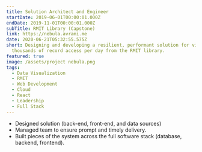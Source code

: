 ```yaml
---
title: Solution Architect and Engineer
startDate: 2019-06-01T00:00:01.000Z
endDate: 2019-11-01T00:00:01.000Z
subTitle: RMIT Library (Capstone)
link: https://nebula.avrami.me
date: 2020-06-21T05:32:55.575Z
short: Designing and developing a resilient, performant solution for visualizing
  thousands of record access per day from the RMIT library.
featured: true
image: /assets/project nebula.png
tags:
  - Data Visualization
  - RMIT
  - Web Development
  - Cloud
  - React
  - Leadership
  - Full Stack
---
```

- Designed solution (back-end, front-end, and data sources)
- Managed team to ensure prompt and timely delivery.
- Built pieces of the system across the full software stack (database, backend, frontend).
